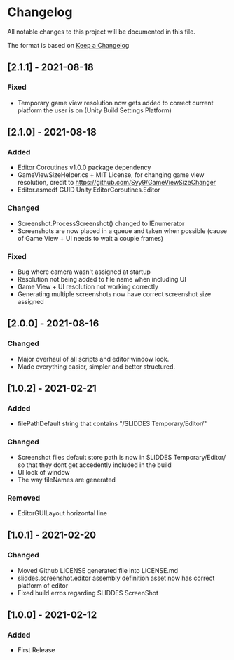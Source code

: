 # Changelog
All notable changes to this project will be documented in this file.

The format is based on [Keep a Changelog](https://keepachangelog.com/en/1.0.0/)

## [2.1.1] - 2021-08-18
### Fixed
- Temporary game view resolution now gets added to correct current platform the user is on (Unity Build Settings Platform)

## [2.1.0] - 2021-08-18
### Added
- Editor Coroutines v1.0.0 package dependency
- GameViewSizeHelper.cs + MIT License, for changing game view resolution, credit to https://github.com/Syy9/GameViewSizeChanger
- Editor.asmedf GUID Unity.EditorCoroutines.Editor

### Changed
- Screenshot.ProcessScreenshot() changed to IEnumerator
- Screenshots are now placed in a queue and taken when possible (cause of Game View + UI needs to wait a couple frames)

### Fixed
- Bug where camera wasn't assigned at startup
- Resolution not being added to file name when including UI
- Game View + UI resolution not working correctly
- Generating multiple screenshots now have correct screenshot size assigned

## [2.0.0] - 2021-08-16
### Changed
- Major overhaul of all scripts and editor window look.
- Made everything easier, simpler and better structured.

## [1.0.2] - 2021-02-21
### Added
- filePathDefault string that contains "/SLIDDES Temporary/Editor/"
### Changed
- Screenshot files default store path is now in SLIDDES Temporary/Editor/ so that they dont get accedently included in the build
- UI look of window
- The way fileNames are generated
### Removed
- EditorGUILayout horizontal line

## [1.0.1] - 2021-02-20
### Changed
- Moved Github LICENSE generated file into LICENSE.md
- sliddes.screenshot.editor assembly definition asset now has correct platform of editor
- Fixed build erros regarding SLIDDES ScreenShot

## [1.0.0] - 2021-02-12
### Added
- First Release